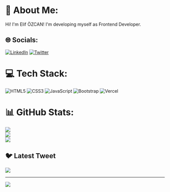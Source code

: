 # 💫 About Me:
Hi! I'm Elif ÖZCAN! I'm developing myself as Frontend Developer.


## 🌐 Socials:
[![LinkedIn](https://img.shields.io/badge/LinkedIn-%230077B5.svg?logo=linkedin&logoColor=white)](https://linkedin.com/in/elifözcan57) [![Twitter](https://img.shields.io/badge/Twitter-%231DA1F2.svg?logo=Twitter&logoColor=white)](https://twitter.com/@ozcann159) 

# 💻 Tech Stack:
![HTML5](https://img.shields.io/badge/html5-%23E34F26.svg?style=for-the-badge&logo=html5&logoColor=white) ![CSS3](https://img.shields.io/badge/css3-%231572B6.svg?style=for-the-badge&logo=css3&logoColor=white) ![JavaScript](https://img.shields.io/badge/javascript-%23323330.svg?style=for-the-badge&logo=javascript&logoColor=%23F7DF1E) ![Bootstrap](https://img.shields.io/badge/bootstrap-%23563D7C.svg?style=for-the-badge&logo=bootstrap&logoColor=white) ![Vercel](https://img.shields.io/badge/vercel-%23000000.svg?style=for-the-badge&logo=vercel&logoColor=white)
# 📊 GitHub Stats:
![](https://github-readme-stats.vercel.app/api?username=ozcann159&theme=dark&hide_border=false&include_all_commits=false&count_private=false)<br/>
![](https://github-readme-streak-stats.herokuapp.com/?user=ozcann159&theme=dark&hide_border=false)<br/>
![](https://github-readme-stats.vercel.app/api/top-langs/?username=ozcann159&theme=dark&hide_border=false&include_all_commits=false&count_private=false&layout=compact)

## 🐦 Latest Tweet
[![](https://gtce.itsvg.in/api?username=@ozcann159)](https://github.com/VishwaGauravIn/github-twitter-card-embed)

---
[![](https://visitcount.itsvg.in/api?id=ozcann159&icon=0&color=0)](https://visitcount.itsvg.in)

<!-- Proudly created with GPRM ( https://gprm.itsvg.in ) -->
